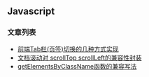 Javascript 
---

### 文章列表

- [前端Tab栏(页签)切换的几种方式实现](./CONTENTS/1.md)
- [文档滚动对 scrollTop scrollLeft的兼容性封装](./CONTENTS/2.md)
- [getElementsByClassName函数的兼容写法](./CONTENTS/3.md)